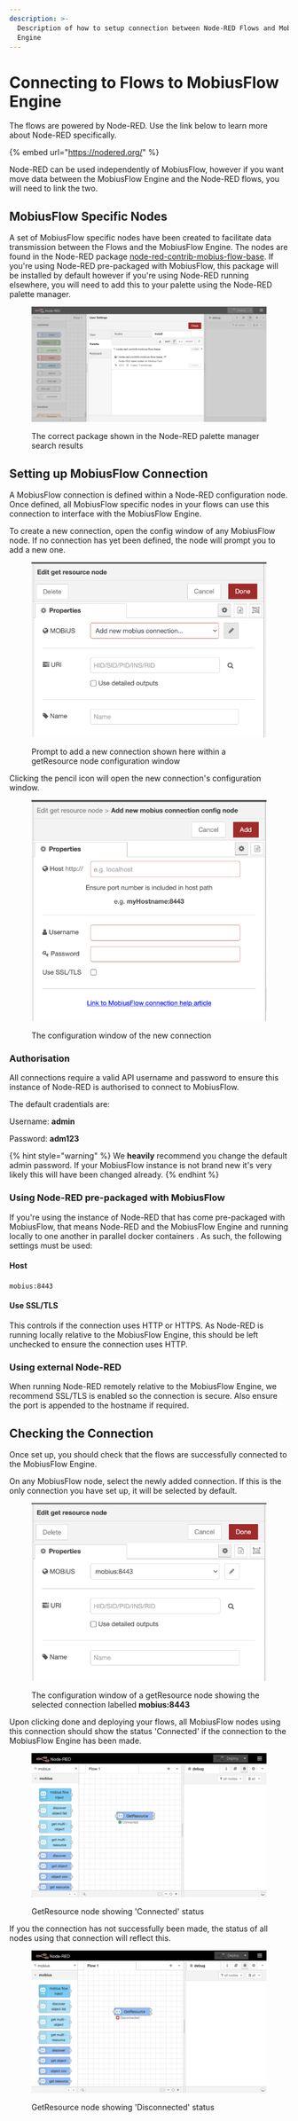 ```yaml
---
description: >-
  Description of how to setup connection between Node-RED Flows and MobiusFlow
  Engine
---
```


# Connecting to Flows to MobiusFlow Engine

The flows are powered by Node-RED. Use the link below to learn more about Node-RED specifically.

{% embed url="https://nodered.org/" %}

Node-RED can be used independently of MobiusFlow, however if you want move data between the MobiusFlow Engine and the Node-RED flows, you will need to link the two.

## MobiusFlow Specific Nodes

A set of MobiusFlow specific nodes have been created to facilitate data transmission between the Flows and the MobiusFlow Engine. The nodes are found in the Node-RED package [node-red-contrib-mobius-flow-base](https://flows.nodered.org/node/node-red-contrib-mobius-flow-base). If you're using Node-RED pre-packaged with MobiusFlow, this package will be installed by default however if you're using Node-RED running elsewhere, you will need to add this to your palette using the Node-RED palette manager.

<figure><img src="../../.gitbook/assets/image (8).png" alt=""><figcaption><p>The correct package shown in the Node-RED palette manager search results</p></figcaption></figure>

## Setting up MobiusFlow Connection

A MobiusFlow connection is defined within a Node-RED configuration node. Once defined, all MobiusFlow specific nodes in your flows can use this connection to interface with the MobiusFlow Engine.

To create a new connection, open the config window of any MobiusFlow node. If no connection has yet been defined, the node will prompt you to add a new one.

<figure><img src="../../.gitbook/assets/image (9).png" alt=""><figcaption><p>Prompt to add a new connection shown here within a getResource node configuration window</p></figcaption></figure>

Clicking the pencil icon will open the new connection's configuration window.

<figure><img src="../../.gitbook/assets/image (10).png" alt=""><figcaption><p>The configuration window of the new connection</p></figcaption></figure>

### Authorisation

All connections require a valid API username and password to ensure this instance of Node-RED is authorised to connect to MobiusFlow.

The default cradentials are:

Username: **admin**

Password: **adm123**

{% hint style="warning" %}
We **heavily** recommend you change the default admin password. If your MobiusFlow instance is not brand new it's very likely this will have been changed already.
{% endhint %}

### Using Node-RED pre-packaged with MobiusFlow

If you're using the instance of Node-RED that has come pre-packaged with MobiusFlow, that means Node-RED and the MobiusFlow Engine and running locally to one another in parallel docker containers . As such, the following settings must be used:

#### Host

`mobius:8443`

#### Use SSL/TLS

This controls if the connection uses HTTP or HTTPS. As Node-RED is running locally relative to the MobiusFlow Engine, this should be left unchecked to ensure the connection uses HTTP.

### **Using external Node-RED**

When running Node-RED remotely relative to the MobiusFlow Engine, we recommend SSL/TLS is enabled so the connection is secure. Also ensure the port is appended to the hostname if required.

## Checking the Connection

Once set up, you should check that the flows are successfully connected to the MobiusFlow Engine.

On any MobiusFlow node, select the newly added connection. If this is the only connection you have set up, it will be selected by default.

<figure><img src="../../.gitbook/assets/image (11).png" alt=""><figcaption><p>The configuration window of a getResource node showing the selected connection labelled <strong>mobius:8443</strong></p></figcaption></figure>

Upon clicking done and deploying your flows, all MobiusFlow nodes using this connection should show the status 'Connected' if the connection to the MobiusFlow Engine has been made.

<figure><img src="../../.gitbook/assets/image (12).png" alt=""><figcaption><p>GetResource node showing 'Connected' status</p></figcaption></figure>

If you the connection has not successfully been made, the status of all nodes using that connection will reflect this.

<figure><img src="../../.gitbook/assets/image (13).png" alt=""><figcaption><p>GetResource node showing 'Disconnected' status</p></figcaption></figure>
